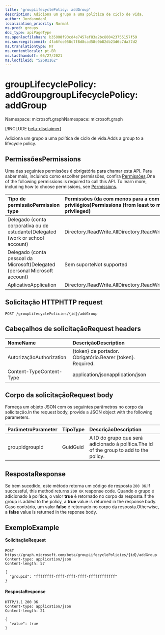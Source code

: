 ```yaml
---
title: 'groupLifecyclePolicy: addGroup'
description: Adiciona um grupo a uma política de ciclo de vida.
author: Jordanndahl
localization_priority: Normal
ms.prod: groups
doc_type: apiPageType
ms.openlocfilehash: b35008f93cd4e7457ef83a2bc800423755157f59
ms.sourcegitcommit: 4fa6fcc058c7f8d8cad58c0b82db23d6c7da37d2
ms.translationtype: MT
ms.contentlocale: pt-BR
ms.lasthandoff: 05/27/2021
ms.locfileid: "52681162"
---
```

# <a name="grouplifecyclepolicy-addgroup"></a><span data-ttu-id="8daec-103">groupLifecyclePolicy: addGroup</span><span class="sxs-lookup"><span data-stu-id="8daec-103">groupLifecyclePolicy: addGroup</span></span>

<span data-ttu-id="8daec-104">Namespace: microsoft.graph</span><span class="sxs-lookup"><span data-stu-id="8daec-104">Namespace: microsoft.graph</span></span>

[!INCLUDE [beta-disclaimer](../../includes/beta-disclaimer.md)]

<span data-ttu-id="8daec-105">Adiciona um grupo a uma política de ciclo de vida.</span><span class="sxs-lookup"><span data-stu-id="8daec-105">Adds a group to a lifecycle policy.</span></span>

## <a name="permissions"></a><span data-ttu-id="8daec-106">Permissões</span><span class="sxs-lookup"><span data-stu-id="8daec-106">Permissions</span></span>

<span data-ttu-id="8daec-p101">Uma das seguintes permissões é obrigatória para chamar esta API. Para saber mais, incluindo como escolher permissões, confira [Permissões](/graph/permissions-reference).</span><span class="sxs-lookup"><span data-stu-id="8daec-p101">One of the following permissions is required to call this API. To learn more, including how to choose permissions, see [Permissions](/graph/permissions-reference).</span></span>


|<span data-ttu-id="8daec-109">Tipo de permissão</span><span class="sxs-lookup"><span data-stu-id="8daec-109">Permission type</span></span>      | <span data-ttu-id="8daec-110">Permissões (da com menos para a com mais privilégios)</span><span class="sxs-lookup"><span data-stu-id="8daec-110">Permissions (from least to most privileged)</span></span>              |
|:--------------------|:---------------------------------------------------------|
|<span data-ttu-id="8daec-111">Delegado (conta corporativa ou de estudante)</span><span class="sxs-lookup"><span data-stu-id="8daec-111">Delegated (work or school account)</span></span> | <span data-ttu-id="8daec-112">Directory.ReadWrite.All</span><span class="sxs-lookup"><span data-stu-id="8daec-112">Directory.ReadWrite.All</span></span>    |
|<span data-ttu-id="8daec-113">Delegado (conta pessoal da Microsoft)</span><span class="sxs-lookup"><span data-stu-id="8daec-113">Delegated (personal Microsoft account)</span></span> | <span data-ttu-id="8daec-114">Sem suporte</span><span class="sxs-lookup"><span data-stu-id="8daec-114">Not supported</span></span> |
|<span data-ttu-id="8daec-115">Aplicativo</span><span class="sxs-lookup"><span data-stu-id="8daec-115">Application</span></span> | <span data-ttu-id="8daec-116">Directory.ReadWrite.All</span><span class="sxs-lookup"><span data-stu-id="8daec-116">Directory.ReadWrite.All</span></span> |

## <a name="http-request"></a><span data-ttu-id="8daec-117">Solicitação HTTP</span><span class="sxs-lookup"><span data-stu-id="8daec-117">HTTP request</span></span>
<!-- { "blockType": "ignored" } -->
```http
POST /groupLifecyclePolicies/{id}/addGroup
```

## <a name="request-headers"></a><span data-ttu-id="8daec-118">Cabeçalhos de solicitação</span><span class="sxs-lookup"><span data-stu-id="8daec-118">Request headers</span></span>

| <span data-ttu-id="8daec-119">Nome</span><span class="sxs-lookup"><span data-stu-id="8daec-119">Name</span></span> | <span data-ttu-id="8daec-120">Descrição</span><span class="sxs-lookup"><span data-stu-id="8daec-120">Description</span></span> |
|:---------------|:----------|
| <span data-ttu-id="8daec-121">Autorização</span><span class="sxs-lookup"><span data-stu-id="8daec-121">Authorization</span></span> | <span data-ttu-id="8daec-p102">{token} de portador. Obrigatório.</span><span class="sxs-lookup"><span data-stu-id="8daec-p102">Bearer {token}. Required.</span></span> |
| <span data-ttu-id="8daec-124">Content-Type</span><span class="sxs-lookup"><span data-stu-id="8daec-124">Content-Type</span></span>  | <span data-ttu-id="8daec-125">application/json</span><span class="sxs-lookup"><span data-stu-id="8daec-125">application/json</span></span> |

## <a name="request-body"></a><span data-ttu-id="8daec-126">Corpo da solicitação</span><span class="sxs-lookup"><span data-stu-id="8daec-126">Request body</span></span>
<span data-ttu-id="8daec-127">Forneça um objeto JSON com os seguintes parâmetros no corpo da solicitação.</span><span class="sxs-lookup"><span data-stu-id="8daec-127">In the request body, provide a JSON object with the following parameters.</span></span>

| <span data-ttu-id="8daec-128">Parâmetro</span><span class="sxs-lookup"><span data-stu-id="8daec-128">Parameter</span></span> | <span data-ttu-id="8daec-129">Tipo</span><span class="sxs-lookup"><span data-stu-id="8daec-129">Type</span></span> | <span data-ttu-id="8daec-130">Descrição</span><span class="sxs-lookup"><span data-stu-id="8daec-130">Description</span></span> |
|:---------------|:--------|:----------|
|<span data-ttu-id="8daec-131">groupId</span><span class="sxs-lookup"><span data-stu-id="8daec-131">groupId</span></span>|<span data-ttu-id="8daec-132">Guid</span><span class="sxs-lookup"><span data-stu-id="8daec-132">Guid</span></span>| <span data-ttu-id="8daec-133">A ID do grupo que será adicionado à política.</span><span class="sxs-lookup"><span data-stu-id="8daec-133">The id of the group to add to the policy.</span></span> |

## <a name="response"></a><span data-ttu-id="8daec-134">Resposta</span><span class="sxs-lookup"><span data-stu-id="8daec-134">Response</span></span>

<span data-ttu-id="8daec-135">Se bem sucedido, este método retorna um código de resposta `200 OK`.</span><span class="sxs-lookup"><span data-stu-id="8daec-135">If successful, this method returns `200 OK` response code.</span></span> <span data-ttu-id="8daec-136">Quando o grupo é adicionado à política, o valor **true** é retornado no corpo da resposta.</span><span class="sxs-lookup"><span data-stu-id="8daec-136">If the group is added to the policy, a **true** value is returned in the response body.</span></span> <span data-ttu-id="8daec-137">Caso contrário, um valor **false** é retornado no corpo da resposta.</span><span class="sxs-lookup"><span data-stu-id="8daec-137">Otherwise, a **false** value is returned in the reponse body.</span></span>

## <a name="example"></a><span data-ttu-id="8daec-138">Exemplo</span><span class="sxs-lookup"><span data-stu-id="8daec-138">Example</span></span>

#### <a name="request"></a><span data-ttu-id="8daec-139">Solicitação</span><span class="sxs-lookup"><span data-stu-id="8daec-139">Request</span></span>

<!-- {
  "blockType": "ignored",
  "name": "grouplifecyclepolicy_addgroup"
} -->
```http
POST https://graph.microsoft.com/beta/groupLifecyclePolicies/{id}/addGroup
Content-type: application/json
Content-length: 57

{
  "groupId": "ffffffff-ffff-ffff-ffff-ffffffffffff"
}
```

#### <a name="response"></a><span data-ttu-id="8daec-140">Resposta</span><span class="sxs-lookup"><span data-stu-id="8daec-140">Response</span></span>
<!-- { "blockType": "ignored" } -->

```http
HTTP/1.1 200 OK
Content-type: application/json
Content-length: 21

{
  "value": true
}
```

<!-- uuid: 8fcb5dbc-d5aa-4681-8e31-b001d5168d79
2015-10-25 14:57:30 UTC -->
<!--
{
  "type": "#page.annotation",
  "description": "groupLifecyclePolicy: addgroup",
  "keywords": "",
  "section": "documentation",
  "tocPath": "",
  "suppressions": []
}
-->


